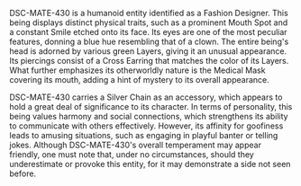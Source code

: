 DSC-MATE-430 is a humanoid entity identified as a Fashion Designer. This being displays distinct physical traits, such as a prominent Mouth Spot and a constant Smile etched onto its face. Its eyes are one of the most peculiar features, donning a blue hue resembling that of a clown. The entire being's head is adorned by various green Layers, giving it an unusual appearance. Its piercings consist of a Cross Earring that matches the color of its Layers. What further emphasizes its otherworldly nature is the Medical Mask covering its mouth, adding a hint of mystery to its overall appearance.

DSC-MATE-430 carries a Silver Chain as an accessory, which appears to hold a great deal of significance to its character. In terms of personality, this being values harmony and social connections, which strengthens its ability to communicate with others effectively. However, its affinity for goofiness leads to amusing situations, such as engaging in playful banter or telling jokes. Although DSC-MATE-430's overall temperament may appear friendly, one must note that, under no circumstances, should they underestimate or provoke this entity, for it may demonstrate a side not seen before.